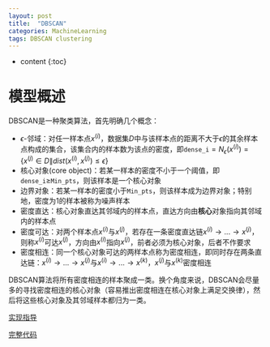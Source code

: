 ```yaml
---
layout: post
title:  "DBSCAN"
categories: MachineLearning
tags: DBSCAN clustering
---
```


* content
{:toc}

# 模型概述

DBSCAN是一种聚类算法，首先明确几个概念：

- $\epsilon$-邻域：对任一样本点$x^{(i)}$，数据集$D$中与该样本点的距离不大于$\epsilon$的其余样本点构成的集合，该集合内的样本数为该点的密度，即```dense_i```$=N_{\epsilon}(x^{(i)})=\{x^{(j)}\in{D}\|dist(x^{(i)},x^{(j)})\le\epsilon\}$
- 核心对象(core object)：若某一样本的密度不小于一个阈值，即```dense_i```$\ge$```Min_pts```，则该样本是一个核心对象
- 边界对象：若某一样本的密度小于```Min_pts```，则该样本成为边界对象；特别地，密度为$1$的样本被称为噪声样本
- 密度直达：核心对象直达其邻域内的样本点，直达方向由**核心**对象指向其邻域内的样本点
- 密度可达：对两个样本点$x^{(i)}$与$x^{(j)}$，若存在一条密度直达链$x^{(i)}\rightarrow...{\rightarrow}x^{(j)}$，则称$x^{(i)}$可达$x^{(j)}$，方向由$x^{(i)}$指向$x^{(j)}$，前者必须为核心对象，后者不作要求
- 密度相连：同一个核心对象可达的两样本点称为密度相连，即同时存在两条直达链：$x^{(i)}\rightarrow...{\rightarrow}x^{(j)}$与$x^{(i)}\rightarrow...{\rightarrow}x^{(k)}$，$x^{(j)}$与$x^{(k)}$密度相连

DBSCAN算法将所有密度相连的样本聚成一类。换个角度来说，DBSCAN会尽量多的寻找密度相连的核心对象（容易推出密度相连在核心对象上满足交换律），然后将这些核心对象及其邻域样本都归为一类。

[实现指导](https://github.com/Daya-Jin/ML_for_learner/blob/master/cluster/DBSCAN.ipynb)

[完整代码](https://github.com/Daya-Jin/ML_for_learner/blob/master/cluster/DBSCAN.py)
